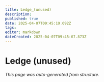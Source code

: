 ```yaml
---
title: Ledge_(unused)
description: 
published: true
date: 2025-04-07T09:45:10.092Z
tags: 
editor: markdown
dateCreated: 2025-04-07T09:45:07.873Z
---
```


# Ledge (unused)

*This page was auto-generated from structure.*